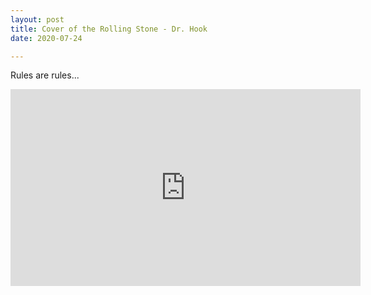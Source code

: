 ```yaml
---
layout: post
title: Cover of the Rolling Stone - Dr. Hook
date: 2020-07-24

---
```

Rules are rules...



<iframe width="560" height="315" src="https://www.youtube.com/embed/-Ux3-a9RE1Q" frameborder="0" allow="accelerometer; autoplay; encrypted-media; gyroscope; picture-in-picture" allowfullscreen></iframe>

